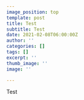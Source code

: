 ```yaml
---
image_position: top
template: post
title: Test
subtitle: Test
date: 2021-02-08T06:00:00Z
author: ''
categories: []
tags: []
excerpt: ''
thumb_image: ''
image: ''

---
```

Test